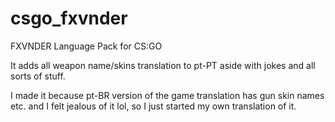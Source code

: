 # csgo_fxvnder
FXVNDER Language Pack for CS:GO

It adds all weapon name/skins translation to pt-PT aside with jokes and all sorts of stuff.

I made it because pt-BR version of the game translation has gun skin names etc. and I felt jealous of it lol, so I just started my own translation of it.

